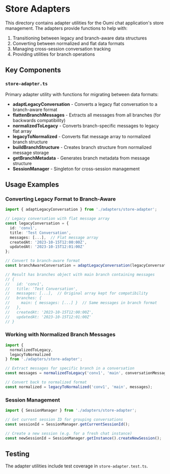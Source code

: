 # Store Adapters

This directory contains adapter utilities for the Oumi chat application's store management. The adapters provide functions to help with:

1. Transitioning between legacy and branch-aware data structures
2. Converting between normalized and flat data formats
3. Managing cross-session conversation tracking
4. Providing utilities for branch operations

## Key Components

### `store-adapter.ts`

Primary adapter utility with functions for migrating between data formats:

- **adaptLegacyConversation** - Converts a legacy flat conversation to a branch-aware format
- **flattenBranchMessages** - Extracts all messages from all branches (for backwards compatibility)
- **normalizedToLegacy** - Converts branch-specific messages to legacy flat array
- **legacyToNormalized** - Converts flat message array to normalized branch structure
- **buildBranchStructure** - Creates branch structure from normalized message storage
- **getBranchMetadata** - Generates branch metadata from message structure
- **SessionManager** - Singleton for cross-session management

## Usage Examples

### Converting Legacy Format to Branch-Aware

```typescript
import { adaptLegacyConversation } from './adapters/store-adapter';

// Legacy conversation with flat message array
const legacyConversation = {
  id: 'conv1',
  title: 'Test Conversation',
  messages: [...],  // Flat message array
  createdAt: '2023-10-15T12:00:00Z',
  updatedAt: '2023-10-15T12:01:00Z'
};

// Convert to branch-aware format
const branchAwareConversation = adaptLegacyConversation(legacyConversation);

// Result has branches object with main branch containing messages
// {
//   id: 'conv1',
//   title: 'Test Conversation',
//   messages: [...],  // Original array kept for compatibility
//   branches: {
//     main: { messages: [...] }  // Same messages in branch format
//   },
//   createdAt: '2023-10-15T12:00:00Z',
//   updatedAt: '2023-10-15T12:01:00Z'
// }
```

### Working with Normalized Branch Messages

```typescript
import { 
  normalizedToLegacy,
  legacyToNormalized
} from './adapters/store-adapter';

// Extract messages for specific branch in a conversation
const messages = normalizedToLegacy('conv1', 'main', conversationMessages);

// Convert back to normalized format
const normalized = legacyToNormalized('conv1', 'main', messages);
```

### Session Management

```typescript
import { SessionManager } from './adapters/store-adapter';

// Get current session ID for grouping conversations
const sessionId = SessionManager.getCurrentSessionId();

// Create a new session (e.g. for a fresh chat instance)
const newSessionId = SessionManager.getInstance().createNewSession();
```

## Testing

The adapter utilities include test coverage in `store-adapter.test.ts`.